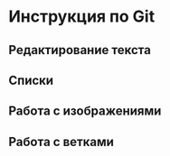 # Инструкция по Git  

## Редактирование текста

## Списки

## Работа с изображениями

## Работа с ветками  

